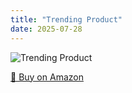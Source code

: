 ```yaml
---
title: "Trending Product"
date: 2025-07-28
---
```


<img src="" alt="Trending Product" style="max-width:100%;"/>

[🛒 Buy on Amazon](?tag=dineshtechblo-21)